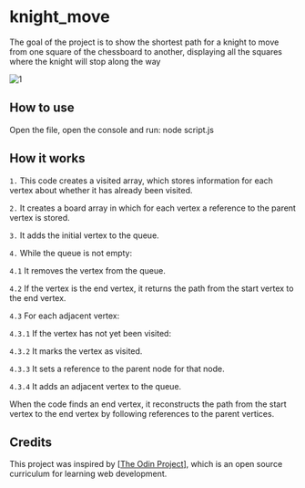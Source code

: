 # knight_move

The goal of the project is to show the shortest path for a knight to move from one square of the chessboard to another, displaying all the squares where the knight will stop along the way

![1](https://github.com/Kotovar/knight_move/assets/77914431/a39ccd4d-669a-49a9-8147-7eaaf7a1c8fb)


## How to use

Open the file, open the console and run: node script.js

## How it works

`1.` This code creates a visited array, which stores information for each vertex about whether it has already been visited.

`2.` It creates a board array in which for each vertex a reference to the parent vertex is stored.

`3.` It adds the initial vertex to the queue.

`4.` While the queue is not empty:

`4.1` It removes the vertex from the queue.

`4.2` If the vertex is the end vertex, it returns the path from the start vertex to the end vertex.

`4.3` For each adjacent vertex:

`4.3.1` If the vertex has not yet been visited:

`4.3.2` It marks the vertex as visited.

`4.3.3` It sets a reference to the parent node for that node.

`4.3.4` It adds an adjacent vertex to the queue.

When the code finds an end vertex, it reconstructs the path from the start vertex to the end vertex by following references to the parent vertices.

## Credits
This project was inspired by [[The Odin Project](https://www.theodinproject.com/lessons/javascript-knights-travails)], which is an open source curriculum for learning web development.
